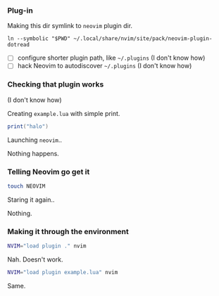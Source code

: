 
### Plug-in

Making this dir symlink to `neovim` plugin dir.
```
ln --symbolic "$PWD" ~/.local/share/nvim/site/pack/neovim-plugin-dotread
```

* [ ] configure shorter plugin path, like `~/.plugins` (I don't know how)
* [ ] hack Neovim to autodiscover `~/.plugins` (I don't know how)

### Checking that plugin works

(I don't know how)

Creating `example.lua` with simple print.
```lua
print("halo")
```

Launching `neovim`..

Nothing happens.

### Telling Neovim go get it

```sh
touch NEOVIM
```

Staring it again..

Nothing.

### Making it through the environment

```sh
NVIM="load plugin ." nvim
```

Nah. Doesn't work.

```sh
NVIM="load plugin example.lua" nvim
```

Same.
